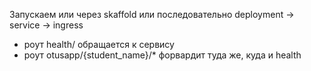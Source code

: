 
 Запускаем или через skaffold или последовательно deployment -> service -> ingress 

- роут health/ обращается к сервису
- роут otusapp/{student_name}/* форвардит туда же, куда и health